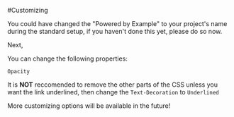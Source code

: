 #Customizing

You could have changed the "Powered by Example" to your project's name during the standard setup, if you haven't done this yet, please do so now. 

Next, 

You can change the following properties:

`Opacity` 

It is **NOT** reccomended to remove the other parts of the CSS unless you want the link underlined, then change the `Text-Decoration` to `Underlined`

More customizing options will be available in the future!
